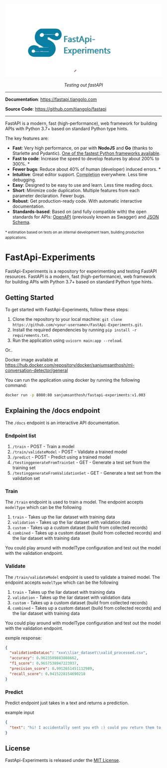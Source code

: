 <p align="center">
  <a href="https://fastapi.tiangolo.com"><img src="https://raw.githubusercontent.com/sanjumsanthosh/FastApi-Experiments/main/diagrams/craiyon_131852_Create_a_logo_with_text_called__FastApi_Experiments__inspired_by_python_FastAPI__must-removebg-preview.png" alt="FastAPI-Experiments" width="800px"></a>
</p>
<p align="center">
    <em>Testing out fastAPI</em>
</p>
</p>

---

**Documentation**: <a href="https://fastapi.tiangolo.com" target="_blank">https://fastapi.tiangolo.com</a>

**Source Code**: <a href="https://github.com/tiangolo/fastapi" target="_blank">https://github.com/tiangolo/fastapi</a>

---

FastAPI is a modern, fast (high-performance), web framework for building APIs with Python 3.7+ based on standard Python type hints.

The key features are:

* **Fast**: Very high performance, on par with **NodeJS** and **Go** (thanks to Starlette and Pydantic). [One of the fastest Python frameworks available](#performance).
* **Fast to code**: Increase the speed to develop features by about 200% to 300%. *
* **Fewer bugs**: Reduce about 40% of human (developer) induced errors. *
* **Intuitive**: Great editor support. <abbr title="also known as auto-complete, autocompletion, IntelliSense">Completion</abbr> everywhere. Less time debugging.
* **Easy**: Designed to be easy to use and learn. Less time reading docs.
* **Short**: Minimize code duplication. Multiple features from each parameter declaration. Fewer bugs.
* **Robust**: Get production-ready code. With automatic interactive documentation.
* **Standards-based**: Based on (and fully compatible with) the open standards for APIs: <a href="https://github.com/OAI/OpenAPI-Specification" class="external-link" target="_blank">OpenAPI</a> (previously known as Swagger) and <a href="https://json-schema.org/" class="external-link" target="_blank">JSON Schema</a>.

<small>* estimation based on tests on an internal development team, building production applications.</small>

# FastApi-Experiments

FastApi-Experiments is a repository for experimenting and testing FastAPI resources. FastAPI is a modern, fast (high-performance), web framework for building APIs with Python 3.7+ based on standard Python type hints.

## Getting Started

To get started with FastApi-Experiments, follow these steps:

1. Clone the repository to your local machine: `git clone https://github.com/<your-username>/FastApi-Experiments.git`.
2. Install the required dependencies by running `pip install -r requirements.txt`.
3. Run the application using `uvicorn main:app --reload`.

Or..

Docker image available at https://hub.docker.com/repository/docker/sanjumsanthosh/ml-conversation-detector/general

You can run the application using docker by running the following command:

```bash
docker run -p 8080:80 sanjumsanthosh/fastapi-experiments:v1.003
```

## Explaining the /docs endpoint

The `/docs` endpoint is an interactive API documentation.

### Endpoint list

1. `/train` - POST - Train a model
2. `/train/validateModel` - POST - Validate a trained model
3. `/predict` - POST - Predict using a trained model
4. `/testinggenerateFromTrainSet` - GET - Generate a test set from the training set
5. `/testinggenerateFromValidationSet` - GET - Generate a test set from the validation set

### Train

The `/train` endpoint is used to train a model. The endpoint accepts `modelType` which can be the following

1. `train` - Takes up the liar dataset with training data
2. `validation` - Takes up the liar dataset with validation data
3. `custom` - Takes up a custom dataset (build from collected records)
4. `combined` - Takes up a custom dataset (build from collected records) and the liar dataset with training data

You could play around with modelType configuration and test out the model with the validation endpoint.

### Validate

The `/train/validateModel` endpoint is used to validate a trained model. The endpoint accepts `modelType` which can be the following

1. `train` - Takes up the liar dataset with training data
2. `validation` - Takes up the liar dataset with validation data
3. `custom` - Takes up a custom dataset (build from collected records)
4. `combined` - Takes up a custom dataset (build from collected records) and the liar dataset with training data

You could play around with modelType configuration and test out the model with the validation endpoint.

exmple response:

```json
{
  "validationDataLoc": "xxx\\liar_dataset\\valid_processed.csv",
  "accuracy": 0.9623509883808662,
  "f1_score": 0.9657538947223937,
  "precision_score": 0.9912651451112989,
  "recall_score": 0.9415228154690218
}
```

### Predict

Predict endpoint just takes in a text and returns a prediction.

example input

```json
{
  "text": "hi! I accidentally sent you eth :) could you return them to me? :)."
}

```

## License

FastApi-Experiments is released under the [MIT License](https://opensource.org/licenses/MIT).
